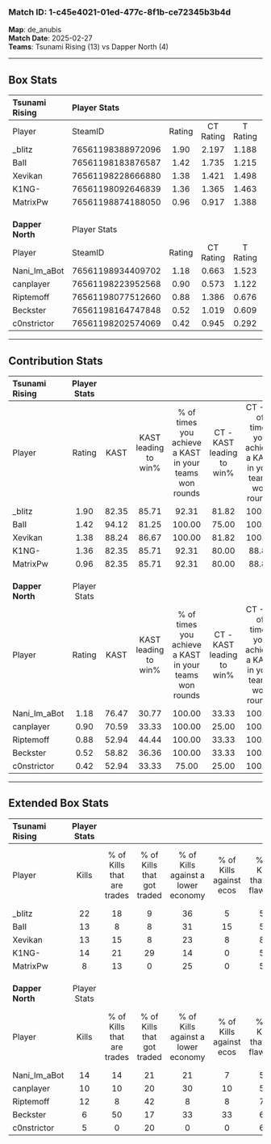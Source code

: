 ### Match ID: 1-c45e4021-01ed-477c-8f1b-ce72345b3b4d  
**Map**: de_anubis  
**Match Date**: 2025-02-27  
**Teams**: Tsunami Rising (13) vs Dapper North (4)  

---  

## Box Stats  

| **Tsunami Rising** | Player Stats      |        |           |          |       |       |       |         |        |      |     |
| :- | :- | :-: | :-: | :-: | :-: | :-: | :-: | :-: | :-: | :-: | :-: |
| Player             | SteamID           | Rating | CT Rating | T Rating | KAST  |  ADR  | Kills | Assists | Deaths | K/D  | HS% |
| _bIitz             | 76561198388972096 |  1.90  |   2.197   |  1.188   | 82.35 | 118.9 |  22   |    3    |   9    | 2.44 | 50  |
| BaII               | 76561198183876587 |  1.42  |   1.735   |  1.215   | 94.12 | 101.6 |  13   |   10    |   12   | 1.08 | 53  |
| Xevikan            | 76561198228666880 |  1.38  |   1.421   |  1.498   | 88.24 | 71.1  |  13   |    1    |   7    | 1.86 | 30  |
| K1NG-              | 76561198092646839 |  1.36  |   1.365   |  1.463   | 82.35 | 80.5  |  14   |    2    |   9    | 1.56 | 57  |
| MatrixPw           | 76561198874188050 |  0.96  |   0.917   |  1.388   | 82.35 | 64.5  |   8   |    5    |   11   | 0.73 | 75  |
|                    |                   |        |           |          |       |       |       |         |        |      |     |
|                    |                   |        |           |          |       |       |       |         |        |      |     |
|                    |                   |        |           |          |       |       |       |         |        |      |     |
| **Dapper North**   | Player Stats      |        |           |          |       |       |       |         |        |      |     |
| Player             | SteamID           | Rating | CT Rating | T Rating | KAST  |  ADR  | Kills | Assists | Deaths | K/D  | HS% |
| Nani_Im_aBot       | 76561198934409702 |  1.18  |   0.663   |  1.523   | 76.47 | 75.1  |  14   |    2    |   13   | 1.08 | 78  |
| canplayer          | 76561198223952568 |  0.90  |   0.573   |  1.122   | 70.59 | 64.7  |  10   |    2    |   13   | 0.77 | 50  |
| Riptemoff          | 76561198077512660 |  0.88  |   1.386   |  0.676   | 52.94 | 80.9  |  12   |    5    |   15   | 0.80 | 58  |
| Beckster           | 76561198164747848 |  0.52  |   1.019   |  0.609   | 58.82 | 46.6  |   6   |    2    |   14   | 0.43 | 33  |
| c0nstrictor        | 76561198202574069 |  0.42  |   0.945   |  0.292   | 52.94 | 59.6  |   5   |    5    |   16   | 0.31 | 60  |
---  

## Contribution Stats  

| **Tsunami Rising** | Player Stats |       |                      |                                                        |                           |                                                             |                          |                                                            |
| :- | :-: | :-: | :-: | :-: | :-: | :-: | :-: | :-: |
| Player             |    Rating    | KAST  | KAST leading to win% | % of times you achieve a KAST in your teams won rounds | CT - KAST leading to win% | CT - % of times you achieve a KAST in your teams won rounds | T - KAST leading to win% | T - % of times you achieve a KAST in your teams won rounds |
| _bIitz             |     1.90     | 82.35 |        85.71         |                         92.31                          |           81.82           |                           100.00                            |          100.00          |                           75.00                            |
| BaII               |     1.42     | 94.12 |        81.25         |                         100.00                         |           75.00           |                           100.00                            |          100.00          |                           100.00                           |
| Xevikan            |     1.38     | 88.24 |        86.67         |                         100.00                         |           81.82           |                           100.00                            |          100.00          |                           100.00                           |
| K1NG-              |     1.36     | 82.35 |        85.71         |                         92.31                          |           80.00           |                            88.89                            |          100.00          |                           100.00                           |
| MatrixPw           |     0.96     | 82.35 |        85.71         |                         92.31                          |           80.00           |                            88.89                            |          100.00          |                           100.00                           |
|                    |              |       |                      |                                                        |                           |                                                             |                          |                                                            |
|                    |              |       |                      |                                                        |                           |                                                             |                          |                                                            |
|                    |              |       |                      |                                                        |                           |                                                             |                          |                                                            |
| **Dapper North**   | Player Stats |       |                      |                                                        |                           |                                                             |                          |                                                            |
| Player             |    Rating    | KAST  | KAST leading to win% | % of times you achieve a KAST in your teams won rounds | CT - KAST leading to win% | CT - % of times you achieve a KAST in your teams won rounds | T - KAST leading to win% | T - % of times you achieve a KAST in your teams won rounds |
| Nani_Im_aBot       |     1.18     | 76.47 |        30.77         |                         100.00                         |           33.33           |                           100.00                            |          30.00           |                           100.00                           |
| canplayer          |     0.90     | 70.59 |        33.33         |                         100.00                         |           25.00           |                           100.00                            |          37.50           |                           100.00                           |
| Riptemoff          |     0.88     | 52.94 |        44.44         |                         100.00                         |           33.33           |                           100.00                            |          50.00           |                           100.00                           |
| Beckster           |     0.52     | 58.82 |        36.36         |                         100.00                         |           33.33           |                           100.00                            |          37.50           |                           100.00                           |
| c0nstrictor        |     0.42     | 52.94 |        33.33         |                         75.00                          |           25.00           |                           100.00                            |          40.00           |                           66.67                            |
---  

## Extended Box Stats  

| **Tsunami Rising** | Player Stats |                            |                            |                                    |                         |                              |                                 |        |                             |                                     |                          |                               |                            |
| :- | :-: | :-: | :-: | :-: | :-: | :-: | :-: | :-: | :-: | :-: | :-: | :-: | :-: |
| Player             |    Kills     | % of Kills that are trades | % of Kills that got traded | % of Kills against a lower economy | % of Kills against ecos | % of Kills that are flawless | % of Kills that are close duels | Deaths | % of Deaths that get traded | % of Deaths against a lower economy | % of Deaths against ecos | % of Deaths that are flawless | % of Deaths that are close |
| _bIitz             |      22      |             18             |             9              |                 36                 |            5            |              59              |                9                |   9    |              0              |                 11                  |            0             |              44               |             0              |
| BaII               |      13      |             8              |             8              |                 31                 |           15            |              54              |                8                |   12   |             42              |                 25                  |            0             |              75               |             0              |
| Xevikan            |      13      |             15             |             8              |                 23                 |            8            |              85              |                8                |   7    |             29              |                 29                  |            0             |              43               |             0              |
| K1NG-              |      14      |             21             |             29             |                 14                 |            0            |              50              |                0                |   9    |             11              |                 22                  |            0             |              56               |             0              |
| MatrixPw           |      8       |             13             |             0              |                 25                 |            0            |              50              |                0                |   11   |             27              |                 18                  |            0             |              64               |             0              |
|                    |              |                            |                            |                                    |                         |                              |                                 |        |                             |                                     |                          |                               |                            |
|                    |              |                            |                            |                                    |                         |                              |                                 |        |                             |                                     |                          |                               |                            |
|                    |              |                            |                            |                                    |                         |                              |                                 |        |                             |                                     |                          |                               |                            |
| **Dapper North**   | Player Stats |                            |                            |                                    |                         |                              |                                 |        |                             |                                     |                          |                               |                            |
| Player             |    Kills     | % of Kills that are trades | % of Kills that got traded | % of Kills against a lower economy | % of Kills against ecos | % of Kills that are flawless | % of Kills that are close duels | Deaths | % of Deaths that get traded | % of Deaths against a lower economy | % of Deaths against ecos | % of Deaths that are flawless | % of Deaths that are close |
| Nani_Im_aBot       |      14      |             14             |             21             |                 21                 |            7            |              57              |                0                |   13   |             23              |                  8                  |            8             |              62               |             8              |
| canplayer          |      10      |             10             |             20             |                 30                 |           10            |              50              |                0                |   13   |             15              |                 15                  |            8             |              62               |             0              |
| Riptemoff          |      12      |             8              |             42             |                 8                  |            8            |              75              |                0                |   15   |              0              |                 13                  |            7             |              53               |             7              |
| Beckster           |      6       |             50             |             17             |                 33                 |           33            |              67              |                0                |   14   |             14              |                  7                  |            0             |              71               |             0              |
| c0nstrictor        |      5       |             0              |             20             |                 0                  |            0            |              60              |                0                |   16   |             13              |                 13                  |            6             |              56               |             13             |
